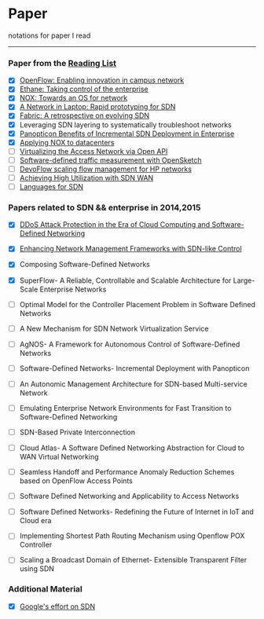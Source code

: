 # Paper
notations for paper I read

---
### Paper from the [Reading List](http://www.nec-labs.com/~lume/sdn-reading-list.html)

  
- [x] [OpenFlow: Enabling innovation in campus network](https://github.com/chris-void/paper/blob/master/reading-list/OpenFlow%20enabling%20innovation%20in%20campus%20network.md)
- [x] [Ethane: Taking control of the enterprise](https://github.com/chris-void/paper/blob/master/reading-list/Ethane%20taking%20control%20of%20the%20enterprise.md)                                      
- [x] [NOX: Towards an OS for network](https://github.com/chris-void/paper/blob/master/reading-list/NOX%20towards%20an%20os%20for%20network.md)
- [x] [A Network in Laptop: Rapid prototyping for SDN](https://github.com/chris-void/paper/blob/master/reading-list/A%20Network%20in%20a%20Laptop.md)
- [x] [Fabric: A retrospective on evolving SDN](https://github.com/chris-void/paper/blob/master/reading-list/Fabric%20a%20retrospective%20on%20evolving%20SDN.md)
- [x] Leveraging SDN layering to systematically troubleshoot networks
- [x] [Panopticon Benefits of Incremental SDN Deployment in Enterprise](https://github.com/chris-void/paper/blob/master/reading-list/Panopticon%20Benefits%20of%20Incremental%20SDN%20Deployment%20in%20Enterprise.md)
- [x] [Applying NOX to datacenters](https://github.com/chris-void/paper/blob/master/reading-list/Applying%20NOX%20to%20datacenters.md)
- [ ] [Virtualizing the Access Network via Open API](https://github.com/chris-void/paper/blob/master/reading-list/Virtualizing%20the%20Access%20Network%20via%20Open%20API.md)
- [ ] [Software-defined traffic measurement with OpenSketch](https://github.com/chris-void/paper/blob/master/reading-list/Software-defined%20traffic%20measurement%20with%20OpenSketch.md)
- [ ] [DevoFlow scaling flow management for HP networks](https://github.com/chris-void/paper/blob/master/reading-list/DevoFlow%20scaling%20flow%20management%20for%20HP%20networks.md)
- [ ] [Achieving High Utilization with SDN WAN](https://github.com/chris-void/paper/blob/master/reading-list/Achieving%20High%20Utilization%20with%20SDN%20WAN.md) 
- [ ] [Languages for SDN](https://github.com/chris-void/paper/blob/master/reading-list/Languages%20for%20SDN.md)  

### Papers related to **SDN** && **enterprise** in 2014,2015

- [x] [DDoS Attack Protection in the Era of Cloud Computing and Software-Defined Networking](https://github.com/chris-void/paper/blob/master/2013-2015/DDoS%20Attack%20Protection%20in%20the%20Era%20of%20Cloud%20and%20SDN.md)
- [x] [Enhancing Network Management Frameworks with SDN-like Control](https://github.com/chris-void/paper/blob/master/2013-2015/Enhancing%20Network%20Management%20Frameworks%20with%20SDN-like%20Control.md)
- [x] Composing Software-Defined Networks
- [x] SuperFlow- A Reliable, Controllable and Scalable Architecture for Large-Scale Enterprise Networks
- [ ] Optimal Model for the Controller Placement Problem in Software Defined Networks
- [ ] A New Mechanism for SDN Network Virtualization Service
- [ ] AgNOS- A Framework for Autonomous Control of Software-Defined Networks
- [ ] Software-Defined Networks- Incremental Deployment with Panopticon
- [ ] An Autonomic Management Architecture for SDN-based Multi-service Network
- [ ] Emulating Enterprise Network Environments for Fast Transition to Software-Defined Networking
- [ ] SDN-Based Private Interconnection
- [ ] Cloud Atlas- A Software Defined Networking Abstraction for Cloud to WAN Virtual Networking
- [ ] Seamless Handoff and Performance Anomaly Reduction Schemes based on OpenFlow Access Points
- [ ] Software Defined Networking and Applicability to Access Networks
- [ ] Software Defined Networks- Redefining the Future of Internet in IoT and Cloud era
- [ ] Implementing Shortest Path Routing Mechanism using Openflow POX Controller
- [ ] Scaling a Broadcast Domain of Ethernet- Extensible Transparent Filter using SDN

 
### Additional Material
- [x] [Google's effort on SDN](https://github.com/chris-void/paper/blob/master/additional/2015-1-18-google-with-sdn.md)



